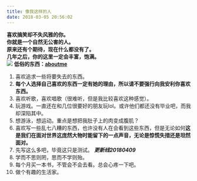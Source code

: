 ```yaml
---
title: 像我这样的人
date: 2018-03-05 20:56:02
---
```

   **喜欢搞笑却不失风雅的你。**  
   **你就是一个自然无公害的人。**  
**原来还有个期待，现在什么都没有了。**  
   **几年之后，你的这里一定会丰富，饱满。**  
![](https://wpimg.wallstcn.com/0e03b7da-db9e-4819-ba10-9016ddfdaed3)
**低俗的东西：[aboutme](https://ouyangresume.github.io/lab/)**
1. 喜欢追求一些将要失去的东西。  
2. **每个人选择自己喜欢的东西一定有她的理由，**所以**请不要强行向我安利你喜欢东西。**
3. 喜欢听歌，喜欢唱歌（很难听，但是我比较喜欢这种感觉）。
4. 玩游戏。一直还在和几位很要好的朋友玩lol。或许他们都还没有毕业吧，而我却深陷其中。
5. 想游泳，想运动。重点是想把我肚子上的肉变成腹肌？
6. 喜欢写一些乱七八糟的东西，也许没有人在会看到这些东西，但是无论如何**这是我们在面对世界这庞然大物时能留下的一点声音，无论是惊慌失措还是坦然面对。**
7. 先写这么多吧，毕竟这只是测试。
___更新线20180409___
8. 学而不思则罔，思而不学则殆。
9. 每个月买一本书，不管会不会去看。总会心疼一下吧。
10. 做个有趣的生活家。